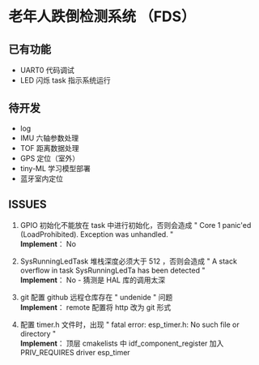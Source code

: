 # 老年人跌倒检测系统 （FDS）

## 已有功能
- UART0 代码调试
- LED 闪烁 task 指示系统运行

## 待开发
- log
- IMU 六轴参数处理
- TOF 距离数据处理
- GPS 定位（室外）
- tiny-ML 学习模型部署 
- 蓝牙室内定位  

## ISSUES
1. GPIO 初始化不能放在 task 中进行初始化，否则会造成 " Core  1 panic'ed (LoadProhibited). Exception was unhandled. "   
**Implement**： No  

2. SysRunningLedTask 堆栈深度必须大于 512 ，否则会造成 " A stack overflow in task SysRunningLedTa has been detected "  
**Implement**： No  -   猜测是 HAL 库的调用太深

3. git 配置 github 远程仓库存在 " undenide " 问题   
**Implement**： remote 配置将 http 改为 git 形式 

4. 配置 timer.h 文件时，出现 " fatal error: esp_timer.h: No such file or directory "    
**Implement**： 顶层 cmakelists 中 idf_component_register 加入 PRIV_REQUIRES driver esp_timer 
